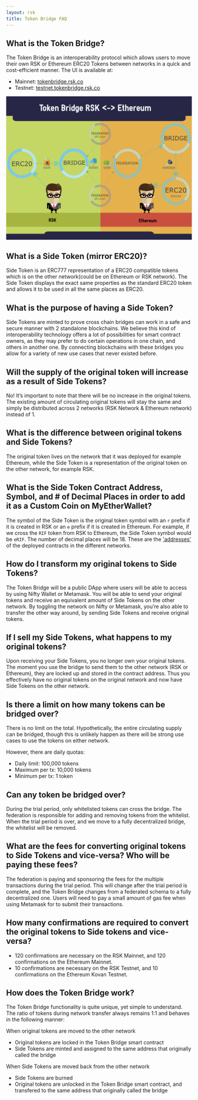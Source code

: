 ```yaml
---
layout: rsk
title: Token Bridge FAQ
---
```


## What is the Token Bridge?

The Token Bridge is an interoperability protocol which allows users to move their own RSK or Ethereum ERC20 Tokens between networks in a quick and cost-efficient manner.
The UI is available at:

- Mainnet: [tokenbridge.rsk.co](https://tokenbridge.rsk.co/)
- Testnet: [testnet.tokenbridge.rsk.co](https://testnet.tokenbridge.rsk.co/)

<img src="/assets/img/tools/tokenbridge/token-bridge-diagram.png"/>

## What is a Side Token (mirror ERC20)?

Side Token is an ERC777 representation of a ERC20 compatible tokens which is on the other network(could be  on Ethereum or RSK network). The Side Token displays the exact same properties as the standard ERC20 token and allows it to be used in all the same places as ERC20.

## What is the purpose of having a Side Token?

Side Tokens are minted to prove cross chain bridges can work in a safe and secure manner with 2 standalone blockchains. We believe this kind of interoperability technology offers a lot of possibilities for smart contract owners, as they may prefer to do certain operations in one chain, and others in another one. By connecting blockchains with these bridges you allow for a variety of new use cases that never existed before.

## Will the supply of the original token will increase as a result of Side Tokens?

No! It’s important to note that there will be no increase in the original tokens. The existing amount of circulating original tokens will stay the same and simply be distributed across 2 networks (RSK Network & Ethereum network) instead of 1.

## What is the difference between original tokens and Side Tokens?

The original token lives on the network that it was deployed for example Ethereum, while the Side Token is a representation of the original token on the other network, for example RSK.

## What is the Side Token Contract Address, Symbol, and # of Decimal Places in order to add it as a Custom Coin on MyEtherWallet?

The symbol of the Side Token is the original token symbol with an `r` prefix if it is created in RSK or an `e` prefix if it is created in Ethereum. For example, if we cross the `RIF` token from RSK to Ethereum, the Side Token symbol would be `eRIF`.
The number of decimal places will be 18. These are the ['addresses'](/tools/tokenbridge/contractaddresses/) of the deployed contracts in the different networks.

## How do I transform my original tokens to Side Tokens?

The Token Bridge will be a public DApp where users will be able to access by using Nifty Wallet or Metamask. You will be able to send your original tokens and receive an equivalent amount of Side Tokens on the other network. By toggling the network on Nifty or Metamask, you’re also able to transfer the other way around, by sending Side Tokens and receive original tokens.

## If I sell my Side Tokens, what happens to my original tokens?

Upon receiving your Side Tokens, you no longer own your original tokens. The moment you use the bridge to send them to the other network (RSK or Ethereum), they are locked up and stored in the contract address. Thus you effectively have no original tokens on the original network and now have Side Tokens on the other network.

## Is there a limit on how many tokens can be bridged over?

There is no limit on the total. Hypothetically, the entire circulating supply can be bridged, though this is unlikely happen as there will be strong use cases to use the tokens on either network.

However, there are daily quotas:

- Daily limit: 100,000 tokens
- Maximum per tx: 10,000 tokens
- Minimum per tx: 1 token

## Can any token be bridged over?

During the trial period, only whitelisted tokens can cross the bridge. The federation is responsible for adding and removing tokens from the whitelist.  When the trial period is over, and we move to a fully decentralized bridge, the whitelist will be removed.

## What are the fees for converting original tokens to Side Tokens and vice-versa? Who will be paying these fees?

The federation is paying and sponsoring the fees for the multiple transactions during the trial period. This will change after the trial period is complete, and the Token Bridge changes from a federated schema to a fully decentralized one. Users will need to pay a small amount of gas fee when using Metamask for to submit their transactions.

## How many confirmations are required to convert the original tokens to Side tokens and vice-versa?

- 120 confirmations are necessary on the RSK Mainnet, and 120 confirmations on the Ethereum Mainnet.
- 10 confirmations are necessary on the RSK Testnet, and 10 confirmations on the Ethereum Kovan Testnet.

## How does the Token Bridge work?

The Token Bridge functionality is quite unique, yet simple to understand. The ratio of tokens during network transfer always remains 1:1 and behaves in the following manner:

When original tokens are moved to the other network
- Original tokens are locked in the Token Bridge smart contract
- Side Tokens are minted and assigned to the same address that originally called the bridge

When Side Tokens are moved back from the other network
- Side Tokens are burned
- Original tokens are unlocked in the Token Bridge smart contract, and transfered to the same address that originally called the bridge
